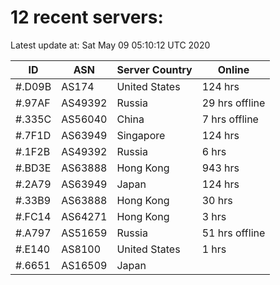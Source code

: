 # 12 recent servers:

Latest update at: Sat May 09 05:10:12 UTC 2020

| ID | ASN | Server Country | Online |
| -- | --- | -------------- | ------ |
| #.D09B | AS174 | United States | 124 hrs |
| #.97AF | AS49392 | Russia | 29 hrs offline |
| #.335C | AS56040 | China | 7 hrs offline |
| #.7F1D | AS63949 | Singapore | 124 hrs |
| #.1F2B | AS49392 | Russia | 6 hrs |
| #.BD3E | AS63888 | Hong Kong | 943 hrs |
| #.2A79 | AS63949 | Japan | 124 hrs |
| #.33B9 | AS63888 | Hong Kong | 30 hrs |
| #.FC14 | AS64271 | Hong Kong | 3 hrs |
| #.A797 | AS51659 | Russia | 51 hrs offline |
| #.E140 | AS8100 | United States | 1 hrs |
| #.6651 | AS16509 | Japan | |

